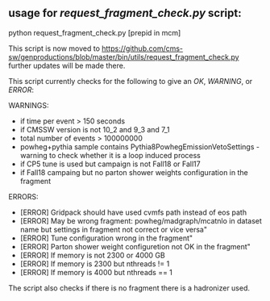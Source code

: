 ## usage for *request_fragment_check.py* script:

python request_fragment_check.py [prepid in mcm]

This script is now moved to https://github.com/cms-sw/genproductions/blob/master/bin/utils/request_fragment_check.py further updates will be made there. 

This script currently checks for the following to give an *OK*, *WARNING*, or *ERROR*:

WARNINGS:
* if time per event > 150 seconds
* if CMSSW version is not 10_2 and 9_3 and 7_1
* total number of events > 100000000
* powheg+pythia sample contains Pythia8PowhegEmissionVetoSettings - warning to check whether it is a loop induced process
* if CP5 tune is used but campaign is not Fall18 or Fall17
* if Fall18 campaing but no parton shower weights configuration in the fragment

ERRORS:
* [ERROR] Gridpack should have used cvmfs path instead of eos path
* [ERROR] May be wrong fragment: powheg/madgraph/mcatnlo in dataset name but settings in fragment not correct or vice versa"
* [ERROR] Tune configuration wrong in the fragment"
* [ERROR] Parton shower weight configuretion not OK in the fragment"
* [ERROR] If memory is not 2300 or 4000 GB
* [ERROR] If memory is 2300 but nthreads != 1
* [ERROR] If memory is 4000 but nthreads == 1  

The script also checks if there is no fragment there is a hadronizer used.  
